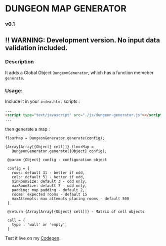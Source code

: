
# DUNGEON MAP GENERATOR
### v0.1

**!! WARNING: Development version.**
**No input data validation included.**
---

### Description

It adds a Global Object `DungeonGenerator`, which has a function memeber `generate`.

### Usage:

Include it in your `index.html` scripts :

```HTML
...
<script type="text/javascript" src="./js/dungeon-generator.js"></script>
...
```
then generate a map :
```JS
floorMap = DungeonGenerator.generate(config);
```

```
{Array[Array[{Object} cell]]} floorMap =
   DungeonGenerator.generate({Object} config);

 @param {Object} config - configuration object

 config = {
   rows: default 31 - better if odd,
   cols: default 51 - better if odd,
   minRoomSize: default 3 - odd only,
   maxRoomSize: default 7 - odd only,
   padding: map padding - default 2,
   rooms: expected rooms - default 15
   maxAttempts: max attempts placing rooms - default 500
 }

 @return {Array[Array[{Object} cell]]} - Matrix of cell objects

 cell = {
   type : 'wall' or 'empty',
 }
 ```

Test it live on my [Codepen](http://codepen.io/Em-Ant/pen/jWxVGK).
